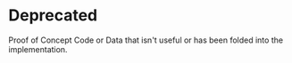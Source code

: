 Deprecated
==========

Proof of Concept Code or Data that isn't useful or has been folded into the implementation.
